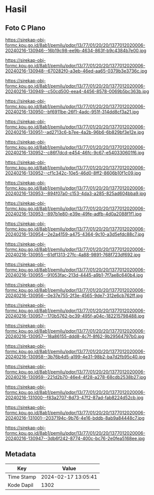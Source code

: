 # Hasil

## Foto C Plano

https://sirekap-obj-formc.kpu.go.id/8ab1/pemilu/pdpr/13/77/01/20/20/1377012020006-20240216-130946--16b19c98-ee9b-4634-863f-b9c4384b7e00.jpg

https://sirekap-obj-formc.kpu.go.id/8ab1/pemilu/pdpr/13/77/01/20/20/1377012020006-20240216-130948--670282f0-a3eb-46ed-aa65-0379b3e3736c.jpg

https://sirekap-obj-formc.kpu.go.id/8ab1/pemilu/pdpr/13/77/01/20/20/1377012020006-20240216-130949--c50cd500-eea4-4456-8578-0069b5bc363b.jpg

https://sirekap-obj-formc.kpu.go.id/8ab1/pemilu/pdpr/13/77/01/20/20/1377012020006-20240216-130950--bf6911be-26f1-4adc-951f-314dd8cf3a21.jpg

https://sirekap-obj-formc.kpu.go.id/8ab1/pemilu/pdpr/13/77/01/20/20/1377012020006-20240216-130951--ad2713c6-b7ee-4a2b-96b6-6b829bf3e12e.jpg

https://sirekap-obj-formc.kpu.go.id/8ab1/pemilu/pdpr/13/77/01/20/20/1377012020006-20240216-130952--c86f7dcd-e454-46fc-9c67-e540330601f6.jpg

https://sirekap-obj-formc.kpu.go.id/8ab1/pemilu/pdpr/13/77/01/20/20/1377012020006-20240216-130952--cf1c342c-10e5-46d0-8ff2-8606b10f1c09.jpg

https://sirekap-obj-formc.kpu.go.id/8ab1/pemilu/pdpr/13/77/01/20/20/1377012020006-20240216-130953--894f07a0-c153-4da3-a285-825ad604bba9.jpg

https://sirekap-obj-formc.kpu.go.id/8ab1/pemilu/pdpr/13/77/01/20/20/1377012020006-20240216-130953--897b1e80-e39e-49fe-adfb-4d0a2088f1f1.jpg

https://sirekap-obj-formc.kpu.go.id/8ab1/pemilu/pdpr/13/77/01/20/20/1377012020006-20240216-130954--2e2a4159-a475-4364-9c10-a3d5efdc88c7.jpg

https://sirekap-obj-formc.kpu.go.id/8ab1/pemilu/pdpr/13/77/01/20/20/1377012020006-20240216-130955--61df1313-27fc-4a88-9891-768f723df692.jpg

https://sirekap-obj-formc.kpu.go.id/8ab1/pemilu/pdpr/13/77/01/20/20/1377012020006-20240216-130955--91053fac-213d-4445-a9b1-7f7ae8c640b4.jpg

https://sirekap-obj-formc.kpu.go.id/8ab1/pemilu/pdpr/13/77/01/20/20/1377012020006-20240216-130956--0e37e755-2f3e-4565-9de7-312e6cb762ff.jpg

https://sirekap-obj-formc.kpu.go.id/8ab1/pemilu/pdpr/13/77/01/20/20/1377012020006-20240216-130957--170b5762-bc39-495f-a04c-182215798488.jpg

https://sirekap-obj-formc.kpu.go.id/8ab1/pemilu/pdpr/13/77/01/20/20/1377012020006-20240216-130957--18a86155-ddd8-4c7f-8f62-9b29564797b0.jpg

https://sirekap-obj-formc.kpu.go.id/8ab1/pemilu/pdpr/13/77/01/20/20/1377012020006-20240216-130958--3b76b4d5-a199-4e31-98b2-ba7d2fb95c40.jpg

https://sirekap-obj-formc.kpu.go.id/8ab1/pemilu/pdpr/13/77/01/20/20/1377012020006-20240216-130959--221d2b70-46e4-4f28-a278-68cdb2538b27.jpg

https://sirekap-obj-formc.kpu.go.id/8ab1/pemilu/pdpr/13/77/01/20/20/1377012020006-20240216-131000--f83a2707-8d73-47f2-87ad-fab8224d52cb.jpg

https://sirekap-obj-formc.kpu.go.id/8ab1/pemilu/pdpr/13/77/01/20/20/1377012020006-20240216-131001--2037194c-9b76-4e16-bddb-8ab9a84448c7.jpg

https://sirekap-obj-formc.kpu.go.id/8ab1/pemilu/pdpr/13/77/01/20/20/1377012020006-20240216-130947--3db6f242-8774-400c-bc76-2e0fea5168ee.jpg


## Metadata

| Key        | Value               |
| ---------- | ------------------- |
| Time Stamp | 2024-02-17 13:05:41 |
| Kode Dapil | 1302                |



